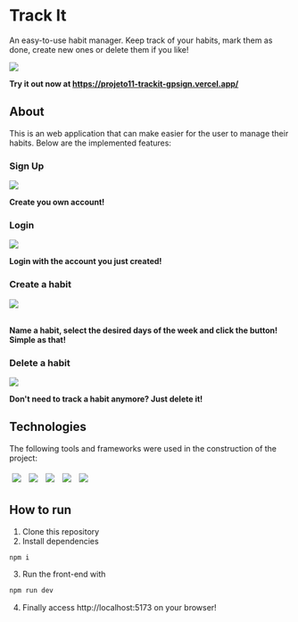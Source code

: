 # Track It

An easy-to-use habit manager. Keep track of your habits, mark them as done, create new ones or delete them if you like!


<img src="./src/assets/trackit-markdone-usage.gif" />


**Try it out now at https://projeto11-trackit-gpsign.vercel.app/**

## About

This is an web application that can make easier for the user to manage their habits. Below are the implemented features:

### Sign Up

<img src="./src/assets/trackit-signup-usage.gif" />

**Create you own account!**<br>

### Login

<img src="./src/assets/trackit-login-usage.gif" />

**Login with the account you just created!**<br>


### Create a habit

<img src="./src/assets/trackit-create-usage.gif" />

<br> **Name a habit, select the desired days of the week and click the button! Simple as that!**<br>


### Delete a habit


<img src="./src/assets/trackit-delete-usage.gif" />

**Don't need to track a habit anymore? Just delete it!**<br>

## Technologies
The following tools and frameworks were used in the construction of the project:<br>
<p>
  <img style='margin: 5px;' src='https://img.shields.io/badge/styled-components%20-%2320232a.svg?&style=for-the-badge&color=b8679e&logo=styled-components&logoColor=%3a3a3a'>
  <img style='margin: 5px;' src='https://img.shields.io/badge/axios%20-%2320232a.svg?&style=for-the-badge&color=informational'>
  <img style='margin: 5px;' src="https://img.shields.io/badge/react-app%20-%2320232a.svg?&style=for-the-badge&color=60ddf9&logo=react&logoColor=%2361DAFB"/>
  <img style='margin: 5px;' src="https://img.shields.io/badge/react_route%20-%2320232a.svg?&style=for-the-badge&logo=react&logoColor=%2361DAFB"/>
  <img style='margin: 5px;' src="https://img.shields.io/badge/Vite-B73BFE?style=for-the-badge&logo=vite&logoColor=FFD62E"/>
</p>
  

## How to run

1. Clone this repository
2. Install dependencies
```bash
npm i
```
3. Run the front-end with
```bash
npm run dev
```
4. Finally access http://localhost:5173 on your browser!
